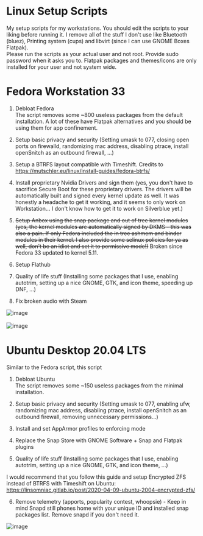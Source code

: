 # Linux Setup Scripts
My setup scripts for my workstations. You should edit the scripts to your liking before running it. I remove all of the stuff I don't use like Bluetooth (bluez), Printing system (cups) and libvirt (since I can use GNOME Boxes Flatpak). <br />
Please run the scripts as your actual user and not root. Provide sudo password when it asks you to. Flatpak packages and themes/icons are only installed for your user and not system wide. <br />


# Fedora Workstation 33

1. Debloat Fedora <br />
The script removes some ~800 useless packages from the default installation. A lot of these have Flatpak alternatives and you should be using them for app confinement. <br />

2. Setup basic privacy and security (Setting umask to 077, closing open ports on firewalld, randomizing mac address, disabling ptrace, install openSnitch as an outbound firewall, ...) <br />
3. Setup a BTRFS layout compatible with Timeshift. Credits to https://mutschler.eu/linux/install-guides/fedora-btrfs/ <br />
4. Install proprietary Nvidia Drivers and sign them (yes, you don't have to sacrifice Secure Boot for these proprietary drivers. The drivers will be automatically built and signed every kernel update as well. It was honestly a headache to get it working, and it seems to only work on Workstation... I don't know how to get it to work on Silverblue yet.) <br >
5. ~~Setup Anbox using the snap package and out of tree kernel modules (yes, the kernel modules are automatically signed by DKMS - this was also a pain. If only Fedora included the in tree ashmem and binder modules in their kernel. I also provide some selinux policies for ya as well, don't be an idiot and set it to permissive mode!)~~ Broken since Fedora 33 updated to kernel 5.11. <br >
6. Setup Flathub <br >
7. Quality of life stuff (Installing some packages that I use, enabling autotrim, setting up a nice GNOME, GTK, and icon theme, speeding up DNF, ...) <br />
8. Fix broken audio with Steam

![image](https://user-images.githubusercontent.com/57488583/111019751-29378b00-838f-11eb-8f8f-1f5d374c377e.png) <br />
<br />
![image](https://user-images.githubusercontent.com/57488583/111032096-af2bf400-83d8-11eb-9bcb-da0e3ec278d6.png) <br />

# Ubuntu Desktop 20.04 LTS 

Similar to the Fedora script, this script <br >

1. Debloat Ubuntu <br />
The script removes some ~150 useless packages from the minimal installation.  

2. Setup basic privacy and security (Setting umask to 077, enabling ufw, randomizing mac address, disabling ptrace, install openSnitch as an outbound firewall, removing unnecessary permissions...) <br />

3. Install and set AppArmor profiles to enforcing mode

4. Replace the Snap Store with GNOME Software + Snap and Flatpak plugins

5. Quality of life stuff (Installing some packages that I use, enabling autotrim, setting up a nice GNOME, GTK, and icon theme, ...) <br />

I would recommend that you follow this guide and setup Encrypted ZFS instead of BTRFS with Timeshift on Ubuntu: https://linsomniac.gitlab.io/post/2020-04-09-ubuntu-2004-encrypted-zfs/

6. Remove telemetry (apports, popularity contest, whoopsie) - Keep in mind Snapd still phones home with your unique ID and installed snap packages list. Remove snapd if you don't need it.

![image](https://user-images.githubusercontent.com/57488583/113504635-e0f03080-9528-11eb-8ce4-faeda3520e8c.png)

